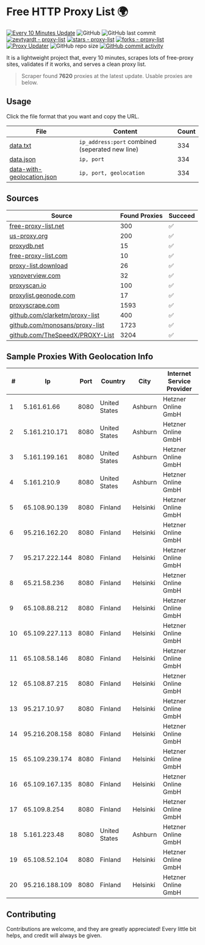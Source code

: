 
# Free HTTP Proxy List 🌍

[![Every 10 Minutes Update](https://github.com/mertguvencli/http-proxy-list/actions/workflows/main.yml/badge.svg?branch=main)](https://github.com/mertguvencli/http-proxy-list/actions/workflows/main.yml)
![GitHub](https://img.shields.io/github/license/mertguvencli/http-proxy-list)
![GitHub last commit](https://img.shields.io/github/last-commit/mertguvencli/http-proxy-list)
[![zevtyardt - proxy-list](https://img.shields.io/static/v1?label=zevtyardt&message=proxy-list&color=blue&logo=github)](https://github.com/zevtyardt/proxy-list "Go to GitHub repo")
[![stars - proxy-list](https://img.shields.io/github/stars/zevtyardt/proxy-list?style=social)](https://github.com/zevtyardt/proxy-list)
[![forks - proxy-list](https://img.shields.io/github/forks/zevtyardt/proxy-list?style=social)](https://github.com/zevtyardt/proxy-list)
[![Proxy Updater](https://github.com/zevtyardt/proxy-list/workflows/Proxy%20Updater/badge.svg)](https://github.com/zevtyardt/proxy-list/actions?query=workflow:"Proxy+Updater")
![GitHub repo size](https://img.shields.io/github/repo-size/zevtyardt/proxy-list)
[![GitHub commit activity](https://img.shields.io/github/commit-activity/m/zevtyardt/proxy-list?logo=commits)](https://github.com/zevtyardt/proxy-list/commits/main)

It is a lightweight project that, every 10 minutes, scrapes lots of free-proxy sites, validates if it works, and serves a clean proxy list.

> Scraper found **7620** proxies at the latest update. Usable proxies are below.

## Usage

Click the file format that you want and copy the URL.

|File|Content|Count|
|----|-------|-----|
|[data.txt](https://raw.githubusercontent.com/mertguvencli/http-proxy-list/main/proxy-list/data.txt)|`ip_address:port` combined (seperated new line)|334|
|[data.json](https://raw.githubusercontent.com/mertguvencli/http-proxy-list/main/proxy-list/data.json)|`ip, port`|334|
|[data-with-geolocation.json](https://raw.githubusercontent.com/mertguvencli/http-proxy-list/main/proxy-list/data-with-geolocation.json)|`ip, port, geolocation`|334|

## Sources

|Source|Found Proxies|Succeed|
|------|-------------|-------|
|[free-proxy-list.net](https://free-proxy-list.net)|300|✅|
|[us-proxy.org](https://www.us-proxy.org)|200|✅|
|[proxydb.net](http://proxydb.net)|15|✅|
|[free-proxy-list.com](https://free-proxy-list.com/?page=&port=&type%5B%5D=http&type%5B%5D=https&up_time=0&search=Search)|10|✅|
|[proxy-list.download](https://www.proxy-list.download/HTTP)|26|✅|
|[vpnoverview.com](https://vpnoverview.com/privacy/anonymous-browsing/free-proxy-servers)|32|✅|
|[proxyscan.io](https://www.proxyscan.io)|100|✅|
|[proxylist.geonode.com](https://proxylist.geonode.com/api/proxy-list?limit=300&page=1&sort_by=lastChecked&sort_type=desc&protocols=http,https)|17|✅|
|[proxyscrape.com](https://api.proxyscrape.com/v2/?request=displayproxies&protocol=http&timeout=10000&country=all&ssl=all&anonymity=all)|1593|✅|
|[github.com/clarketm/proxy-list](https://raw.githubusercontent.com/clarketm/proxy-list/master/proxy-list-raw.txt)|400|✅|
|[github.com/monosans/proxy-list](https://raw.githubusercontent.com/monosans/proxy-list/main/proxies/http.txt)|1723|✅|
|[github.com/TheSpeedX/PROXY-List](https://raw.githubusercontent.com/TheSpeedX/PROXY-List/master/http.txt)|3204|✅|


## Sample Proxies With Geolocation Info

|#|Ip|Port|Country|City|Internet Service Provider|
|-|--|----|-------|----|-------------------------|
|1|5.161.61.66|8080|United States|Ashburn|Hetzner Online GmbH|
|2|5.161.210.171|8080|United States|Ashburn|Hetzner Online GmbH|
|3|5.161.199.161|8080|United States|Ashburn|Hetzner Online GmbH|
|4|5.161.210.9|8080|United States|Ashburn|Hetzner Online GmbH|
|5|65.108.90.139|8080|Finland|Helsinki|Hetzner Online GmbH|
|6|95.216.162.20|8080|Finland|Helsinki|Hetzner Online GmbH|
|7|95.217.222.144|8080|Finland|Helsinki|Hetzner Online GmbH|
|8|65.21.58.236|8080|Finland|Helsinki|Hetzner Online GmbH|
|9|65.108.88.212|8080|Finland|Helsinki|Hetzner Online GmbH|
|10|65.109.227.113|8080|Finland|Helsinki|Hetzner Online GmbH|
|11|65.108.58.146|8080|Finland|Helsinki|Hetzner Online GmbH|
|12|65.108.87.215|8080|Finland|Helsinki|Hetzner Online GmbH|
|13|95.217.10.97|8080|Finland|Helsinki|Hetzner Online GmbH|
|14|95.216.208.158|8080|Finland|Helsinki|Hetzner Online GmbH|
|15|65.109.239.174|8080|Finland|Helsinki|Hetzner Online GmbH|
|16|65.109.167.135|8080|Finland|Helsinki|Hetzner Online GmbH|
|17|65.109.8.254|8080|Finland|Helsinki|Hetzner Online GmbH|
|18|5.161.223.48|8080|United States|Ashburn|Hetzner Online GmbH|
|19|65.108.52.104|8080|Finland|Helsinki|Hetzner Online GmbH|
|20|95.216.188.109|8080|Finland|Helsinki|Hetzner Online GmbH|



## Contributing

Contributions are welcome, and they are greatly appreciated! Every
little bit helps, and credit will always be given.

